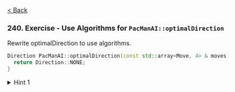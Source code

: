 [< Back](../README.md)

### 240. Exercise - Use Algorithms for `PacManAI::optimalDirection`

Rewrite optimalDirection to use algorithms.

```cpp
Direction PacManAI::optimalDirection(const std::array<Move, 4> & moves) {
  return Direction::NONE;
}
```

<details>
   <summary>Hint 1</summary>

You can use [std::min_element](https://en.cppreference.com/w/cpp/algorithm/min_element) to find the closest pellet

</details>
